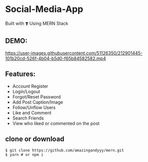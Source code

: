 # Social-Media-App
Built with ❣️ Using MERN Stack

## DEMO:
https://user-images.githubusercontent.com/51126350/212901445-101b20cd-526f-4b04-b5d0-f65b84582582.mp4


## Features:
- Account Register
- Login/Logout
- Forgot/Reset Password
- Add Post Caption/Image
- Follow/Unflow Users
- Like and Comment
- Search Friends
- View who liked or commented on the post

## clone or download
```terminal
$ git clone https://github.com/amazingandyyy/mern.git
$ yarn # or npm i
```
